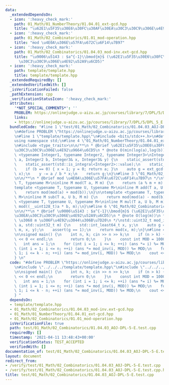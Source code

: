```yaml
---
data:
  _extendedDependsOn:
  - icon: ':heavy_check_mark:'
    path: 01_Math/01_NumberTheory/01.04.01_ext-gcd.hpp
    title: "\u62E1\u5F35\u30E6\u30FC\u30AF\u30EA\u30C3\u30C9\u306E\u4E92\u9664\u6CD5"
  - icon: ':heavy_check_mark:'
    path: 01_Math/02_Combinatorics/01.01_mod-operation.hpp
    title: "mod \u4E0A\u306E\u57FA\u672C\u6F14\u7B97"
  - icon: ':heavy_check_mark:'
    path: 01_Math/02_Combinatorics/01.04.03_mod-inv.ext-gcd.hpp
    title: "\u9006\u5143 : $a^{-1}\\bmod{m}$ (\u62E1\u5F35\u30E6\u30FC\u30AF\u30EA\
      \u30C3\u30C9\u306E\u4E92\u52A9\u6CD5)"
  - icon: ':heavy_check_mark:'
    path: template/template.hpp
    title: template/template.hpp
  _extendedRequiredBy: []
  _extendedVerifiedWith: []
  _isVerificationFailed: false
  _pathExtension: cpp
  _verificationStatusIcon: ':heavy_check_mark:'
  attributes:
    '*NOT_SPECIAL_COMMENTS*': ''
    PROBLEM: https://onlinejudge.u-aizu.ac.jp/courses/library/7/DPL/5/DPL_5_E
    links:
    - https://onlinejudge.u-aizu.ac.jp/courses/library/7/DPL/5/DPL_5_E
  bundledCode: "#line 1 \"test/01_Math/02_Combinatorics/01.04.03_AOJ-DPL-5-E.test.cpp\"\
    \n#define PROBLEM \"https://onlinejudge.u-aizu.ac.jp/courses/library/7/DPL/5/DPL_5_E\"\
    \n#line 1 \"template/template.hpp\"\n#include <bits/stdc++.h>\n#define int int64_t\n\
    using namespace std;\n#line 4 \"01_Math/01_NumberTheory/01.04.01_ext-gcd.hpp\"\
    \n#include <type_traits>\n\n/**\n * @brief \u62E1\u5F35\u30E6\u30FC\u30AF\u30EA\
    \u30C3\u30C9\u306E\u4E92\u9664\u6CD5\n * @note O(min(log(a),log(b)))\n */\ntemplate\
    \ <typename Integer1, typename Integer2, typename Integer3>\nInteger1 ext_gcd(Integer1\
    \ a, Integer2 b, Integer3& x, Integer3& y) {\n    static_assert(std::is_integral<Integer1>::value);\n\
    \    static_assert(std::is_integral<Integer2>::value);\n    static_assert(std::is_integral<Integer3>::value);\n\
    \    if (b == 0) { x = 1; y = 0; return a; }\n    auto g = ext_gcd(b, a % b, y,\
    \ x);\n    y -= a / b * x;\n    return g;\n}\n#line 3 \"01_Math/02_Combinatorics/01.01_mod-operation.hpp\"\
    \n\n/**\n * @brief mod \u4E0A\u306E\u57FA\u672C\u6F14\u7B97\n */\ntemplate <typename\
    \ T, typename M>\ninline M mod(T a, M m) {\n    return (a % m + m) % m;\n}\n\n\
    template <typename T, typename U, typename M>\ninline M add(T a, U b, M m) {\n\
    \    return mod(mod(a) + mod(b));\n}\n\ntemplate <typename T, typename U, typename\
    \ M>\ninline M sub(T a, U b, M m) {\n    return mod(mod(a) - mod(b));\n}\n\ntemplate\
    \ <typename T, typename U, typename M>\ninline M mul(T a, U b, M m) {\n    return\
    \ mod((__uint128_t)a * b, m);\n}\n#line 6 \"01_Math/02_Combinatorics/01.04.03_mod-inv.ext-gcd.hpp\"\
    \n\n/**\n * @brief \u9006\u5143 : $a^{-1}\\bmod{m}$ (\u62E1\u5F35\u30E6\u30FC\u30AF\
    \u30EA\u30C3\u30C9\u306E\u4E92\u52A9\u6CD5)\n * @note O(log(m))\n * @warning a\
    \ \u3068 m \u306F\u4E92\u3044\u306B\u7D20\n */\nstd::uint32_t mod_inv(std::int64_t\
    \ a, std::uint32_t m) {\n    std::int_least64_t x, y;\n    auto g = ext_gcd(a,\
    \ m, x, y);\n    assert(g == 1);\n    return mod(x, m);\n}\n#line 4 \"test/01_Math/02_Combinatorics/01.04.03_AOJ-DPL-5-E.test.cpp\"\
    \n\nsigned main() {\n    int n, k; cin >> n >> k;\n    if (n > k) {\n        cout\
    \ << 0 << endl;\n        return 0;\n    }\n    const int MOD = 1000000007;\n \
    \   int ans = 1;\n    for (int i = 1; i <= k; ++i) (ans *= i) %= MOD;\n    for\
    \ (int i = 1; i <= n; ++i) (ans *= mod_inv(i, MOD)) %= MOD;\n    for (int i =\
    \ 1; i <= k - n; ++i) (ans *= mod_inv(i, MOD)) %= MOD;\n    cout << ans << endl;\n\
    } \n"
  code: "#define PROBLEM \"https://onlinejudge.u-aizu.ac.jp/courses/library/7/DPL/5/DPL_5_E\"\
    \n#include \"../../../template/template.hpp\"\n#include \"../../../01_Math/02_Combinatorics/01.04.03_mod-inv.ext-gcd.hpp\"\
    \n\nsigned main() {\n    int n, k; cin >> n >> k;\n    if (n > k) {\n        cout\
    \ << 0 << endl;\n        return 0;\n    }\n    const int MOD = 1000000007;\n \
    \   int ans = 1;\n    for (int i = 1; i <= k; ++i) (ans *= i) %= MOD;\n    for\
    \ (int i = 1; i <= n; ++i) (ans *= mod_inv(i, MOD)) %= MOD;\n    for (int i =\
    \ 1; i <= k - n; ++i) (ans *= mod_inv(i, MOD)) %= MOD;\n    cout << ans << endl;\n\
    } "
  dependsOn:
  - template/template.hpp
  - 01_Math/02_Combinatorics/01.04.03_mod-inv.ext-gcd.hpp
  - 01_Math/01_NumberTheory/01.04.01_ext-gcd.hpp
  - 01_Math/02_Combinatorics/01.01_mod-operation.hpp
  isVerificationFile: true
  path: test/01_Math/02_Combinatorics/01.04.03_AOJ-DPL-5-E.test.cpp
  requiredBy: []
  timestamp: '2021-04-11 13:48:43+00:00'
  verificationStatus: TEST_ACCEPTED
  verifiedWith: []
documentation_of: test/01_Math/02_Combinatorics/01.04.03_AOJ-DPL-5-E.test.cpp
layout: document
redirect_from:
- /verify/test/01_Math/02_Combinatorics/01.04.03_AOJ-DPL-5-E.test.cpp
- /verify/test/01_Math/02_Combinatorics/01.04.03_AOJ-DPL-5-E.test.cpp.html
title: test/01_Math/02_Combinatorics/01.04.03_AOJ-DPL-5-E.test.cpp
---
```

